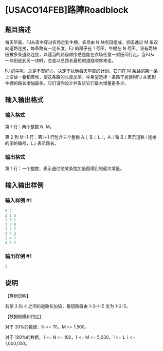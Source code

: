 # [USACO14FEB]路障Roadblock

## 题目描述

每天早晨，FJ从家中穿过农场走到牛棚。农场由 N 块农田组成，农田通过 M 条双向道路连接，每条路有一定长度。FJ 的房子在 1 号田，牛棚在 N 号田。没有两块田被多条道路连接，以适当的路径顺序总是能在农场任意一对田间行走。当FJ从一块田走到另一块时，总是以总路长最短的道路顺序来走。

FJ 的牛呢，总是不安好心，决定干扰他每天早晨的计划。它们在 M 条路的某一条上安放一叠稻草堆，使这条路的长度加倍。牛希望选择一条路干扰使得FJ 从家到牛棚的路长增加最多。它们请你设计并告诉它们最大增量是多少。

## 输入输出格式

### 输入格式

第 1 行：两个整数 N, M。

第 2 到 M+1 行：第 i+1 行包含三个整数 A\_i, B\_i, L\_i，A\_i 和 B\_i 表示道路 i 连接的田的编号，L\_i 表示路长。

### 输出格式

第 1 行：一个整数，表示通过使某条路加倍而得到的最大增量。

## 输入输出样例

### 输入样例 #1

```cpp
5 7
2 1 5
1 3 1
3 2 8
3 5 7
3 4 3
2 4 7
4 5 2
```


### 输出样例 #1

```cpp
2
```


## 说明

【样例说明】

若使 3 和 4 之间的道路长加倍，最短路将由 1-3-4-5 变为 1-3-5。

【数据规模和约定】

对于 30%的数据，N <= 70，M <= 1,500。

对于 100%的数据，1 <= N <= 100，1 <= M <= 5,000，1 <= L\_i <= 1,000,000。

